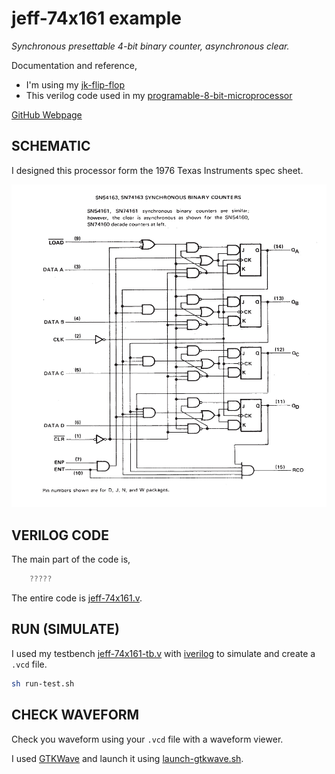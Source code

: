 # jeff-74x161 example

_Synchronous presettable 4-bit binary counter, asynchronous clear._

Documentation and reference,

* I'm using my
  [jk-flip-flop](https://github.com/JeffDeCola/my-systemverilog-examples/tree/master/basic-code/sequential-logic/jk-flip-flop)
* This verilog code used in my
  [programable-8-bit-microprocessor](https://github.com/JeffDeCola/my-systemverilog-examples/tree/master/systems/microprocessors/programable-8-bit-microprocessor)

[GitHub Webpage](https://jeffdecola.github.io/my-systemverilog-examples/)

## SCHEMATIC

I designed this processor form the 1976 Texas Instruments spec sheet.

![IMAGE - ti-74x161-schematic.jpg - IMAGE](../../../docs/pics/ti-74x161-schematic.jpg)

## VERILOG CODE

The main part of the code is,

```verilog
    ?????
```

The entire code is
[jeff-74x161.v](jeff-74x161.v).

## RUN (SIMULATE)

I used my testbench
[jeff-74x161-tb.v](jeff-74x161-tb.v) with
[iverilog](https://github.com/JeffDeCola/my-cheat-sheets/tree/master/hardware/tools/simulation/iverilog-cheat-sheet)
to simulate and create a `.vcd` file.

```bash
sh run-test.sh
```

## CHECK WAVEFORM

Check you waveform using your `.vcd` file with a waveform viewer.

I used [GTKWave](https://github.com/JeffDeCola/my-cheat-sheets/tree/master/hardware/tools/simulation/gtkwave-cheat-sheet)
and launch it using
[launch-gtkwave.sh](launch-gtkwave.sh).
